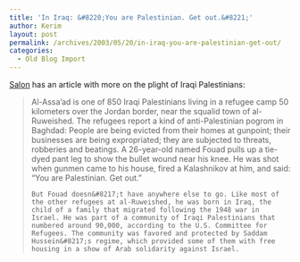 ```yaml
---
title: 'In Iraq: &#8220;You are Palestinian. Get out.&#8221;'
author: Kerim
layout: post
permalink: /archives/2003/05/20/in-iraq-you-are-palestinian-get-out/
categories:
  - Old Blog Import
---
```

<a href="http://www.salon.com/news/feature/2003/05/14/palestinians/print.html" onclick="_gaq.push(['_trackEvent', 'outbound-article', 'http://www.salon.com/news/feature/2003/05/14/palestinians/print.html', 'Salon']);" >Salon</a> has an article with more on the plight of Iraqi Palestinians:


>   Al-Assa&#8217;ad is one of 850 Iraqi Palestinians living in a refugee camp 50 kilometers over the Jordan border, near the squalid town of al-Ruweished. The refugees report a kind of anti-Palestinian pogrom in Baghdad: People are being evicted from their homes at gunpoint; their businesses are being expropriated; they are subjected to threats, robberies and beatings. A 26-year-old named Fouad pulls up a tie-dyed pant leg to show the bullet wound near his knee. He was shot when gunmen came to his house, fired a Kalashnikov at him, and said: &#8220;You are Palestinian. Get out.&#8221;  
>   
>   
>     But Fouad doesn&#8217;t have anywhere else to go. Like most of the other refugees at al-Ruweished, he was born in Iraq, the child of a family that migrated following the 1948 war in Israel. He was part of a community of Iraqi Palestinians that numbered around 90,000, according to the U.S. Committee for Refugees. The community was favored and protected by Saddam Hussein&#8217;s regime, which provided some of them with free housing in a show of Arab solidarity against Israel.
>   


